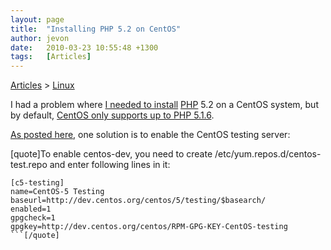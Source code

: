 ```yaml
---
layout: page
title:  "Installing PHP 5.2 on CentOS"
author: jevon
date:   2010-03-23 10:55:48 +1300
tags:   [Articles]
---
```


[Articles](Articles.md) > [Linux](Linux.md)

I had a problem where <a href="http://code.google.com/p/iaml/wiki/InstallationPlatform#Installing_PHP">I needed to install</a> [PHP](PHP.md) 5.2 on a CentOS system, but by default, <a href="http://www.freshblurbs.com/install-php-5-2-centos-5-2-using-yum">CentOS only supports up to PHP 5.1.6</a>.

<a href="http://www.freshblurbs.com/install-php-5-2-centos-5-2-using-yum#comment-403">As posted here</a>, one solution is to enable the CentOS testing server:

[quote]To enable centos-dev, you need to create
/etc/yum.repos.d/centos-test.repo and enter following lines in it:

```
[c5-testing]
name=CentOS-5 Testing 
baseurl=http://dev.centos.org/centos/5/testing/$basearch/
enabled=1
gpgcheck=1
gpgkey=http://dev.centos.org/centos/RPM-GPG-KEY-CentOS-testing
```[/quote]
